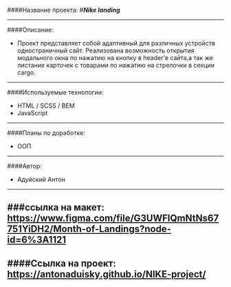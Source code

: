 ####Название проекта: 
#___Nike landing___

---
####Описание: 
- Проект представляет собой адаптивный для различных устройств одностраничный сайт. Реализована возможность открытия модального окна по нажатию на кнопку в header'e сайта,а так же листание карточек с товарами по нажатию на стрелочки в секции cargo.
___
####Используемые технологии: 
- HTML / SCSS / BEM
- JavaScript
---
####Планы по доработке: 
- ООП
---
####Автор: 
- Адуйский Антон 
---
###ссылка на макет: https://www.figma.com/file/G3UWFlQmNtNs67751YiDH2/Month-of-Landings?node-id=6%3A1121
---
####Ссылка на проект: https://antonaduisky.github.io/NIKE-project/ 
-  
